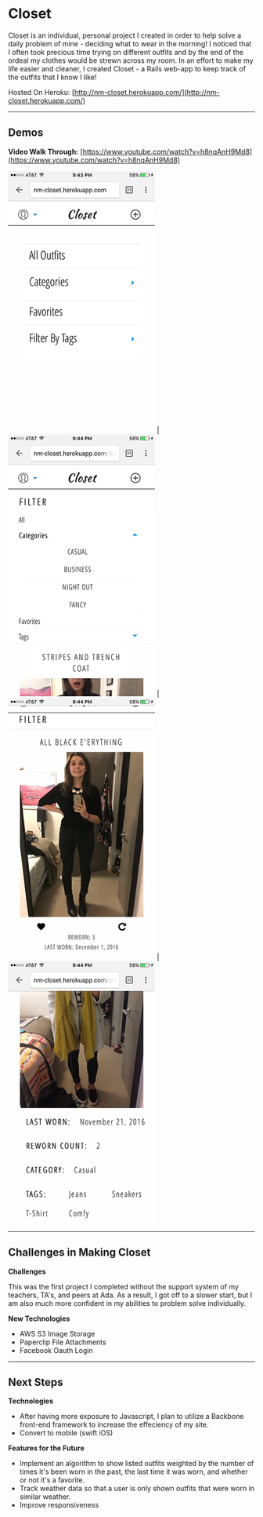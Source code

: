 **Closet**
==============

Closet is an individual, personal project I created in order to help solve a daily problem of mine - deciding what to wear in the morning! I noticed that I often took precious time trying on different outfits and by the end of the ordeal my clothes would be strewn across my room. In an effort to make my life easier and cleaner, I created Closet - a Rails web-app to keep track of the outfits that I know I like!

Hosted On Heroku: [http://nm-closet.herokuapp.com/](http://nm-closet.herokuapp.com/) 

***

## Demos 


**Video Walk Through:** [https://www.youtube.com/watch?v=h8nqAnH9Md8](https://www.youtube.com/watch?v=h8nqAnH9Md8)

![Home Page](/app/assets/images/markdown_demo/IMG_0057.png)  |  ![Filtering](/app/assets/images/markdown_demo/IMG_0058.png) | ![Listing View](/app/assets/images/markdown_demo/IMG_0059.png) | ![Show View](/app/assets/images/markdown_demo/IMG_0060.png)

***

## Challenges in Making Closet

**Challenges**
   
This was the first project I completed without the support system of my teachers, TA's, and peers at Ada. As a result, I got off to a slower start, but I am also much more confident in my abilities to problem solve individually.

**New Technologies**

  * AWS S3 Image Storage
  * Paperclip File Attachments
  * Facebook Oauth Login

***

## Next Steps

**Technologies**

 * After having more exposure to Javascript, I plan to utilize a Backbone front-end framework to increase the effeciency of my  site.
 * Convert to mobile (swift iOS)


**Features for the Future**

  * Implement an algorithm to show listed outfits weighted by the number of times it's been worn in the past, the last time it was worn, and whether or not it's a favorite.
  * Track weather data so that a user is only shown outfits that were worn in similar weather.
  * Improve responsiveness

  
